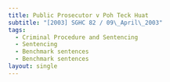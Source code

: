 ```yaml
---
title: Public Prosecutor v Poh Teck Huat
subtitle: "[2003] SGHC 82 / 09\_April\_2003"
tags:
  - Criminal Procedure and Sentencing
  - Sentencing
  - Benchmark sentences
  - Benchmark sentences
layout: single
---
```


